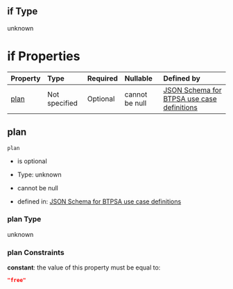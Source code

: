 ## if Type

unknown

# if Properties

| Property      | Type          | Required | Nullable       | Defined by                                                                                                                                                                                                                                |
| :------------ | :------------ | :------- | :------------- | :---------------------------------------------------------------------------------------------------------------------------------------------------------------------------------------------------------------------------------------- |
| [plan](#plan) | Not specified | Optional | cannot be null | [JSON Schema for BTPSA use case definitions](btpsa-usecase-properties-services-items-allof-2-then-allof-2-then-allof-0-if-properties-plan.md "undefined#/properties/services/items/allOf/2/then/allOf/2/then/allOf/0/if/properties/plan") |

## plan



`plan`

*   is optional

*   Type: unknown

*   cannot be null

*   defined in: [JSON Schema for BTPSA use case definitions](btpsa-usecase-properties-services-items-allof-2-then-allof-2-then-allof-0-if-properties-plan.md "undefined#/properties/services/items/allOf/2/then/allOf/2/then/allOf/0/if/properties/plan")

### plan Type

unknown

### plan Constraints

**constant**: the value of this property must be equal to:

```json
"free"
```
